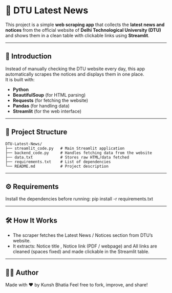 # 📰 DTU Latest News

This project is a simple **web scraping app** that collects the **latest news and notices** from the official website of **Delhi Technological University (DTU)** and shows them in a clean table with clickable links using **Streamlit**.

---

## 📌 Introduction

Instead of manually checking the DTU website every day, this app automatically scrapes the notices and displays them in one place.  
It is built with:
- **Python**  
- **BeautifulSoup** (for HTML parsing)  
- **Requests** (for fetching the website)  
- **Pandas** (for handling data)  
- **Streamlit** (for the web interface)  

---

## 📂 Project Structure

```
DTU-Latest-News/
├── streamlit_code.py   # Main Streamlit application
├── backend_code.py     # Handles fetching data from the website
├── data.txt            # Stores raw HTML/data fetched
├── requirements.txt    # List of dependencies
└── README.md           # Project description
```

---

## ⚙️ Requirements

Install the dependencies before running:
pip install -r requirements.txt

---

## 🛠 How It Works

- The scraper fetches the Latest News / Notices section from DTU’s website.
- It extracts: Notice title , Notice link (PDF / webpage) and All links are cleaned (spaces fixed) and made clickable in the Streamlit table.

---

## 👨‍💻 Author

Made with ❤️ by Kunsh Bhatia
Feel free to fork, improve, and share!


